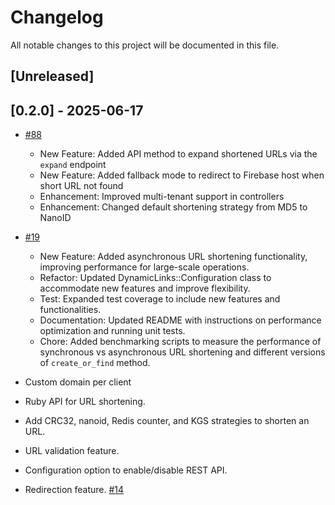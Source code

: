 # Changelog

All notable changes to this project will be documented in this file.

## [Unreleased]

## [0.2.0] - 2025-06-17

- [#88](https://github.com/saiqulhaq/dynamic_links/pull/88)
  * New Feature: Added API method to expand shortened URLs via the `expand` endpoint
  * New Feature: Added fallback mode to redirect to Firebase host when short URL not found
  * Enhancement: Improved multi-tenant support in controllers
  * Enhancement: Changed default shortening strategy from MD5 to NanoID

- [#19](https://github.com/saiqulhaq/dynamic_links/pull/19)
  * New Feature: Added asynchronous URL shortening functionality, improving performance for large-scale operations.
  * Refactor: Updated DynamicLinks::Configuration class to accommodate new features and improve flexibility.
  * Test: Expanded test coverage to include new features and functionalities.
  * Documentation: Updated README with instructions on performance optimization and running unit tests.
  * Chore: Added benchmarking scripts to measure the performance of synchronous vs asynchronous URL shortening and different versions of `create_or_find` method.
- Custom domain per client
- Ruby API for URL shortening.
- Add CRC32, nanoid, Redis counter, and KGS strategies to shorten an URL.
- URL validation feature.
- Configuration option to enable/disable REST API.
- Redirection feature. [#14](https://github.com/saiqulhaq/dynamic_links/pull/14)
